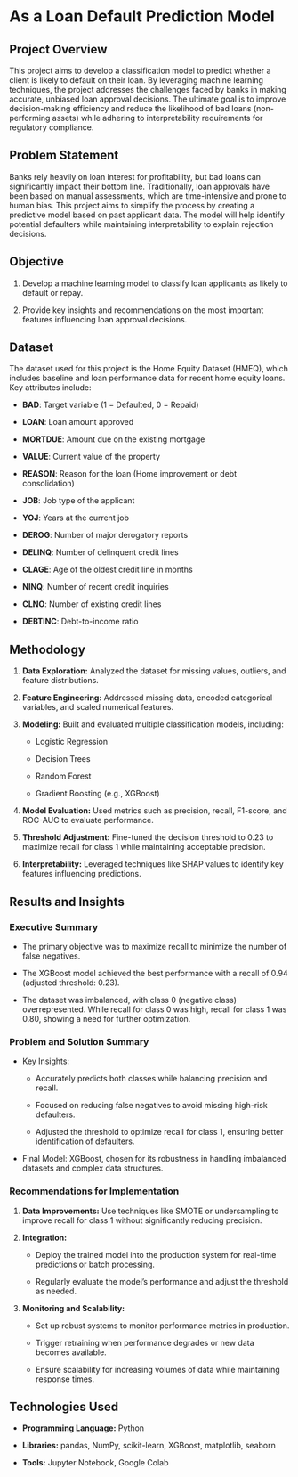 # As a Loan Default Prediction Model

## Project Overview

This project aims to develop a classification model to predict whether a client is likely to default on their loan. By leveraging machine learning techniques, the project addresses the challenges faced by banks in making accurate, unbiased loan approval decisions. The ultimate goal is to improve decision-making efficiency and reduce the likelihood of bad loans (non-performing assets) while adhering to interpretability requirements for regulatory compliance.

## Problem Statement

Banks rely heavily on loan interest for profitability, but bad loans can significantly impact their bottom line. Traditionally, loan approvals have been based on manual assessments, which are time-intensive and prone to human bias. This project aims to simplify the process by creating a predictive model based on past applicant data. The model will help identify potential defaulters while maintaining interpretability to explain rejection decisions.

## Objective

1. Develop a machine learning model to classify loan applicants as likely to default or repay.

2. Provide key insights and recommendations on the most important features influencing loan approval decisions.

## Dataset

The dataset used for this project is the Home Equity Dataset (HMEQ), which includes baseline and loan performance data for recent home equity loans. Key attributes include:

* **BAD**: Target variable (1 = Defaulted, 0 = Repaid)

* **LOAN**: Loan amount approved

* **MORTDUE**: Amount due on the existing mortgage

* **VALUE**: Current value of the property

* **REASON**: Reason for the loan (Home improvement or debt consolidation)

* **JOB**: Job type of the applicant

* **YOJ**: Years at the current job

* **DEROG**: Number of major derogatory reports

* **DELINQ**: Number of delinquent credit lines

* **CLAGE**: Age of the oldest credit line in months

* **NINQ**: Number of recent credit inquiries

* **CLNO**: Number of existing credit lines

* **DEBTINC**: Debt-to-income ratio

## Methodology

1. **Data Exploration:** Analyzed the dataset for missing values, outliers, and feature distributions.

2. **Feature Engineering:** Addressed missing data, encoded categorical variables, and scaled numerical features.

3. **Modeling:** Built and evaluated multiple classification models, including:

    * Logistic Regression

    * Decision Trees

    * Random Forest

    * Gradient Boosting (e.g., XGBoost)

4. **Model Evaluation:** Used metrics such as precision, recall, F1-score, and ROC-AUC to evaluate performance.

5. **Threshold Adjustment:** Fine-tuned the decision threshold to 0.23 to maximize recall for class 1 while maintaining acceptable precision.

6. **Interpretability:** Leveraged techniques like SHAP values to identify key features influencing predictions.

## Results and Insights

### Executive Summary

* The primary objective was to maximize recall to minimize the number of false negatives.

* The XGBoost model achieved the best performance with a recall of 0.94 (adjusted threshold: 0.23).

* The dataset was imbalanced, with class 0 (negative class) overrepresented. While recall for class 0 was high, recall for class 1 was 0.80, showing a need for further optimization.

### Problem and Solution Summary

* Key Insights:

    * Accurately predicts both classes while balancing precision and recall.

    * Focused on reducing false negatives to avoid missing high-risk defaulters.

    * Adjusted the threshold to optimize recall for class 1, ensuring better identification of defaulters.

* Final Model: XGBoost, chosen for its robustness in handling imbalanced datasets and complex data structures.

### Recommendations for Implementation

1. **Data Improvements:** Use techniques like SMOTE or undersampling to improve recall for class 1 without significantly reducing precision.

2. **Integration:**

    * Deploy the trained model into the production system for real-time predictions or batch processing.

    * Regularly evaluate the model’s performance and adjust the threshold as needed.

3. **Monitoring and Scalability:**

    * Set up robust systems to monitor performance metrics in production.

    * Trigger retraining when performance degrades or new data becomes available.

    * Ensure scalability for increasing volumes of data while maintaining response times.

## Technologies Used

* **Programming Language:** Python

* **Libraries:** pandas, NumPy, scikit-learn, XGBoost, matplotlib, seaborn

* **Tools:** Jupyter Notebook, Google Colab
